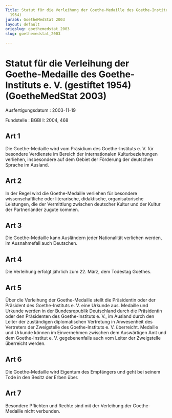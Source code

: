 ```yaml
---
Title: Statut für die Verleihung der Goethe-Medaille des Goethe-Instituts e. V. (gestiftet
  1954)
jurabk: GoetheMedStat 2003
layout: default
origslug: goethemedstat_2003
slug: goethemedstat_2003

---
```


# Statut für die Verleihung der Goethe-Medaille des Goethe-Instituts e. V. (gestiftet 1954) (GoetheMedStat 2003)

Ausfertigungsdatum
:   2003-11-19

Fundstelle
:   BGBl I: 2004, 468

## Art 1

Die Goethe-Medaille wird vom Präsidium des Goethe-Instituts e. V. für
besondere Verdienste im Bereich der internationalen Kulturbeziehungen
verliehen, insbesondere auf dem Gebiet der Förderung der deutschen
Sprache im Ausland.

## Art 2

In der Regel wird die Goethe-Medaille verliehen für besondere
wissenschaftliche oder literarische, didaktische, organisatorische
Leistungen, die der Vermittlung zwischen deutscher Kultur und der
Kultur der Partnerländer zugute kommen.

## Art 3

Die Goethe-Medaille kann Ausländern jeder Nationalität verliehen
werden, im Ausnahmefall auch Deutschen.

## Art 4

Die Verleihung erfolgt jährlich zum 22. März, dem Todestag Goethes.

## Art 5

Über die Verleihung der Goethe-Medaille stellt die Präsidentin oder
der Präsident des Goethe-Instituts e. V. eine Urkunde aus. Medaille
und Urkunde werden in der Bundesrepublik Deutschland durch die
Präsidentin oder den Präsidenten des Goethe-Instituts e. V., im
Ausland durch den Leiter der zuständigen diplomatischen Vertretung in
Anwesenheit des Vertreters der Zweigstelle des Goethe-Instituts e. V.
überreicht. Medaille und Urkunde können im Einvernehmen zwischen dem
Auswärtigen Amt und dem Goethe-Institut e. V. gegebenenfalls auch vom
Leiter der Zweigstelle überreicht werden.

## Art 6

Die Goethe-Medaille wird Eigentum des Empfängers und geht bei seinem
Tode in den Besitz der Erben über.

## Art 7

Besondere Pflichten und Rechte sind mit der Verleihung der Goethe-
Medaille nicht verbunden.

